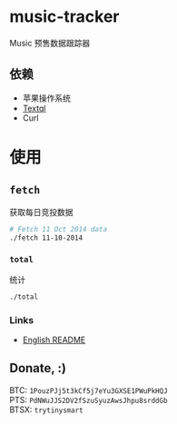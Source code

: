 
# music-tracker

Music 预售数据跟踪器

## 依赖

* 苹果操作系统
* [Textql][]
* Curl

# 使用

## `fetch`

获取每日竞投数据

```sh
# Fetch 11 Oct 2014 data
./fetch 11-10-2014
```

### `total`

统计

```sh
./total
```

### Links

* [English README](readme)


## Donate, :)

BTC: `1PouzPJj5t3kCf5j7eYu3GXSE1PWuPkHQJ`    
PTS: `PdNWuJJS2DV2fSzuSyuzAwsJhpu8srddGb`    
BTSX: `trytinysmart`    


[textql]: https://github.com/dinedal/textql
[readme]: README.md
